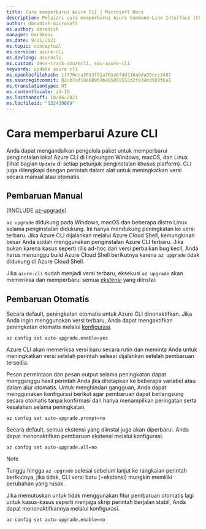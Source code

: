 ```yaml
---
title: Cara memperbarui Azure CLI | Microsoft Docs
description: Pelajari cara memperbarui Azure Command-Line Interface (CLI) dengan melakukan pembaruan manual atau mengaktifkan peningkatan otomatis untuk CLI.
author: dbradish-microsoft
ms.author: dbradish
manager: barbkess
ms.date: 9/21/2021
ms.topic: conceptual
ms.service: azure-cli
ms.devlang: azurecli
ms.custom: devx-track-azurecli, seo-azure-cli
keywords: update azure cli
ms.openlocfilehash: 17770cca3553f91a701e6fdd710abda99ccc2487
ms.sourcegitcommit: 82cb7af10a689b9b485859552d2f834bd593f6a1
ms.translationtype: HT
ms.contentlocale: id-ID
ms.lasthandoff: 10/06/2021
ms.locfileid: "132439089"
---
```

# <a name="how-to-update-the-azure-cli"></a>Cara memperbarui Azure CLI

Anda dapat mengandalkan pengelola paket untuk memperbarui penginstalan lokal Azure CLI di lingkungan Windows, macOS, dan Linux (lihat bagian `Update` di setiap petunjuk penginstalan khusus platform). CLI juga dilengkapi dengan perintah dalam alat untuk meningkatkan versi secara manual atau otomatis.

## <a name="manual-update"></a>Pembaruan Manual
[!INCLUDE [az-upgrade](includes/az-upgrade.md)]

`az upgrade` didukung pada Windows, macOS dan beberapa distro Linux selama penginstalan didukung. Ini hanya mendukung peningkatan ke versi terbaru. Jika Azure CLI dijalankan melalui Azure Cloud Shell, kemungkinan besar Anda sudah menggunakan penginstalan Azure CLI terbaru. Jika bukan karena kasus seperti rilis ad-hoc dari versi perbaikan bug kecil, Anda harus menunggu build Azure Cloud Shell berikutnya karena `az upgrade` tidak didukung di Azure Cloud Shell.

Jika `azure-cli` sudah menjadi versi terbaru, eksekusi `az upgrade` akan memeriksa dan memperbarui semua [ekstensi](azure-cli-extensions-overview.md) yang diinstal.

## <a name="automatic-update"></a>Pembaruan Otomatis

Secara default, peningkatan otomatis untuk Azure CLI dinonaktifkan. Jika Anda ingin menggunakan versi terbaru, Anda dapat mengaktifkan peningkatan otomatis melalui [konfigurasi](/cli/azure/config).

```azurecli
az config set auto-upgrade.enable=yes
```

Azure CLI akan memeriksa versi baru secara rutin dan meminta Anda untuk meningkatkan versi setelah perintah selesai dijalankan setelah pembaruan tersedia.

Pesan permintaan dan pesan output selama peningkatan dapat mengganggu hasil perintah Anda jika ditetapkan ke beberapa variabel atau dalam alur otomatis. Untuk menghindari gangguan, Anda dapat menggunakan konfigurasi berikut agar pembaruan dapat berlangsung secara otomatis tanpa konfirmasi dan hanya menampilkan peringatan serta kesalahan selama peningkatan.

```azurecli
az config set auto-upgrade.prompt=no
```

Secara default, semua ekstensi yang diinstal juga akan diperbarui. Anda dapat menonaktifkan pembaruan ekstensi melalui konfigurasi.

```azurecli
az config set auto-upgrade.all=no
```

> [!NOTE]
> Tunggu hingga `az upgrade` selesai sebelum lanjut ke rangkaian perintah berikutnya, jika tidak, CLI versi baru (+ekstensi) mungkin memiliki perubahan yang rusak.

Jika memutuskan untuk tidak menggunakan fitur pembaruan otomatis lagi untuk kasus-kasus seperti menjaga skrip perintah berjalan stabil, Anda dapat menonaktifkannya melalui konfigurasi.
```azurecli
az config set auto-upgrade.enable=no
```
